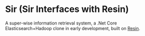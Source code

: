 # Sir (Sir Interfaces with Resin)
A super-wise information retrieval system, a .Net Core Elasticsearch+Hadoop clone in early development, built on [Resin](https://github.com/kreeben/resin).
